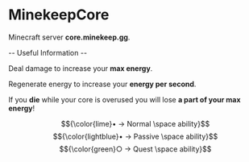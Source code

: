 # MinekeepCore
Minecraft server **core.minekeep.gg**.

-- Useful Information --

Deal damage to increase your **max energy**.

Regenerate energy to increase your **energy per second**.

If you **die** while your core is overused you will lose **a part of your max energy**!

$${\color{lime}• -> Normal \space ability}$$
$${\color{lightblue}• -> Passive \space ability}$$
$${\color{green}○ -> Quest \space ability}$$
